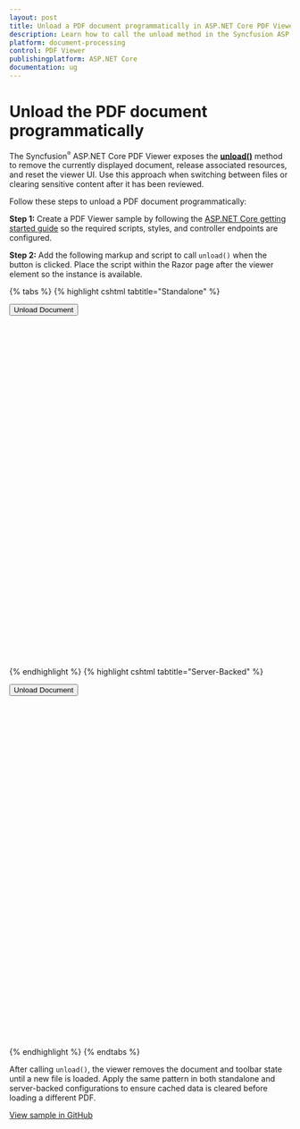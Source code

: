 ```yaml
---
layout: post
title: Unload a PDF document programmatically in ASP.NET Core PDF Viewer | Syncfusion
description: Learn how to call the unload method in the Syncfusion ASP.NET Core PDF Viewer to clear the current PDF document programmatically.
platform: document-processing
control: PDF Viewer
publishingplatform: ASP.NET Core
documentation: ug
---
```


# Unload the PDF document programmatically

The Syncfusion<sup style="font-size:70%">&reg;</sup> ASP.NET Core PDF Viewer exposes the [**unload()**](https://ej2.syncfusion.com/documentation/api/pdfviewer/#unload) method to remove the currently displayed document, release associated resources, and reset the viewer UI. Use this approach when switching between files or clearing sensitive content after it has been reviewed.

Follow these steps to unload a PDF document programmatically:

**Step 1:** Create a PDF Viewer sample by following the [ASP.NET Core getting started guide](https://help.syncfusion.com/document-processing/pdf/pdf-viewer/asp-net-core/getting-started) so the required scripts, styles, and controller endpoints are configured.

**Step 2:** Add the following markup and script to call `unload()` when the button is clicked. Place the script within the Razor page after the viewer element so the instance is available.

{% tabs %}
{% highlight cshtml tabtitle="Standalone" %}

<button type="button" onclick="unload()">Unload Document</button>

<div style="width:100%;height:600px">
    <ejs-pdfviewer
        id="pdfviewer"
        documentPath="https://cdn.syncfusion.com/content/pdf/pdf-succinctly.pdf">
    </ejs-pdfviewer>
</div>

<script>
    // Unload the PDF document.
    function unload() {
        var viewer = document.getElementById('pdfviewer').ej2_instances[0];
        viewer.unload();
    }
</script>

{% endhighlight %}
{% highlight cshtml tabtitle="Server-Backed" %}

<button type="button" onclick="unload()">Unload Document</button>

<div style="width:100%;height:600px">
    <ejs-pdfviewer
        id="pdfviewer"
        serviceUrl='/Index'
        documentPath="https://cdn.syncfusion.com/content/pdf/pdf-succinctly.pdf">
    </ejs-pdfviewer>
</div>

<script>
    // Unload the PDF document.
    function unload() {
        var viewer = document.getElementById('pdfviewer').ej2_instances[0];
        viewer.unload();
    }
</script>

{% endhighlight %}
{% endtabs %}


After calling `unload()`, the viewer removes the document and toolbar state until a new file is loaded. Apply the same pattern in both standalone and server-backed configurations to ensure cached data is cleared before loading a different PDF.

[View sample in GitHub](https://github.com/SyncfusionExamples/asp-core-pdf-viewer-examples/tree/master/How%20to/Unload%20the%20PDF%20document%20programmatically)
